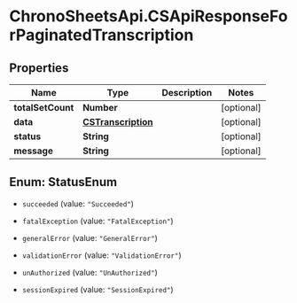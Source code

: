 # ChronoSheetsApi.CSApiResponseForPaginatedTranscription

## Properties
Name | Type | Description | Notes
------------ | ------------- | ------------- | -------------
**totalSetCount** | **Number** |  | [optional] 
**data** | [**CSTranscription**](CSTranscription.md) |  | [optional] 
**status** | **String** |  | [optional] 
**message** | **String** |  | [optional] 


<a name="StatusEnum"></a>
## Enum: StatusEnum


* `succeeded` (value: `"Succeeded"`)

* `fatalException` (value: `"FatalException"`)

* `generalError` (value: `"GeneralError"`)

* `validationError` (value: `"ValidationError"`)

* `unAuthorized` (value: `"UnAuthorized"`)

* `sessionExpired` (value: `"SessionExpired"`)




